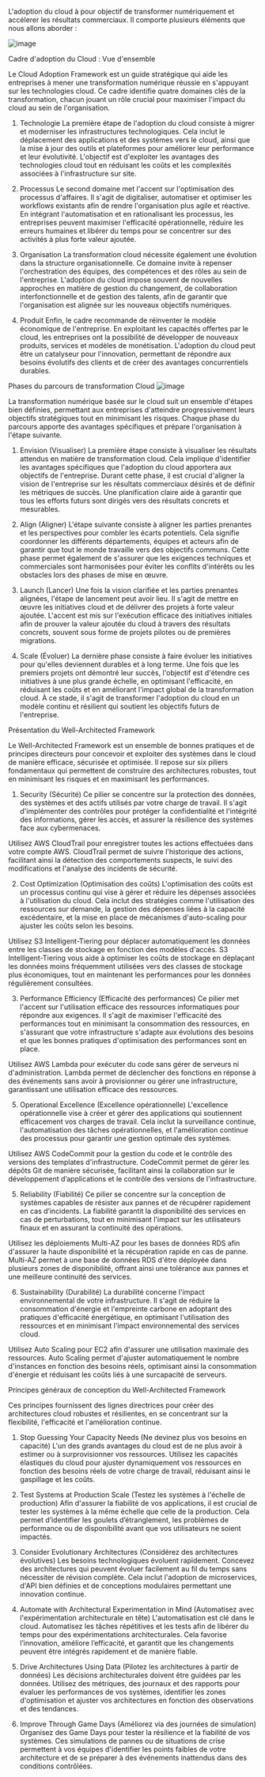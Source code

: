 L'adoption du cloud à pour objectif  de transformer numériquement et accélerer les résultats commerciaux. Il comporte plusieurs éléments que nous allons aborder :

![image](https://github.com/user-attachments/assets/ecd20279-a237-49f5-a943-e324198ca897)

Cadre d'adoption du Cloud : Vue d'ensemble

Le Cloud Adoption Framework est un guide stratégique qui aide les entreprises à mener une transformation numérique réussie en s'appuyant sur les technologies cloud. Ce cadre identifie quatre domaines clés de la transformation, chacun jouant un rôle crucial pour maximiser l'impact du cloud au sein de l'organisation.

1. Technologie
La première étape de l'adoption du cloud consiste à migrer et moderniser les infrastructures technologiques. Cela inclut le déplacement des applications et des systèmes vers le cloud, ainsi que la mise à jour des outils et plateformes pour améliorer leur performance et leur évolutivité. L'objectif est d'exploiter les avantages des technologies cloud tout en réduisant les coûts et les complexités associées à l'infrastructure sur site.

2. Processus
Le second domaine met l'accent sur l'optimisation des processus d'affaires. Il s'agit de digitaliser, automatiser et optimiser les workflows existants afin de rendre l'organisation plus agile et réactive. En intégrant l'automatisation et en rationalisant les processus, les entreprises peuvent maximiser l'efficacité opérationnelle, réduire les erreurs humaines et libérer du temps pour se concentrer sur des activités à plus forte valeur ajoutée.

3. Organisation
La transformation cloud nécessite également une évolution dans la structure organisationnelle. Ce domaine invite à repenser l'orchestration des équipes, des compétences et des rôles au sein de l'entreprise. L'adoption du cloud impose souvent de nouvelles approches en matière de gestion du changement, de collaboration interfonctionnelle et de gestion des talents, afin de garantir que l'organisation est alignée sur les nouveaux objectifs numériques.

4. Produit
Enfin, le cadre recommande de réinventer le modèle économique de l'entreprise. En exploitant les capacités offertes par le cloud, les entreprises ont la possibilité de développer de nouveaux produits, services et modèles de monétisation. L'adoption du cloud peut être un catalyseur pour l'innovation, permettant de répondre aux besoins évolutifs des clients et de créer des avantages concurrentiels durables.



Phases du parcours de transformation Cloud
![image](https://github.com/user-attachments/assets/2d3f551a-cd29-4a40-82e8-308eca8c7a69)


La transformation numérique basée sur le cloud suit un ensemble d'étapes bien définies, permettant aux entreprises d'atteindre progressivement leurs objectifs stratégiques tout en minimisant les risques. Chaque phase du parcours apporte des avantages spécifiques et prépare l'organisation à l'étape suivante.

1. Envision (Visualiser)
La première étape consiste à visualiser les résultats attendus en matière de transformation cloud. Cela implique d'identifier les avantages spécifiques que l'adoption du cloud apportera aux objectifs de l'entreprise. Durant cette phase, il est crucial d'aligner la vision de l'entreprise sur les résultats commerciaux désirés et de définir les métriques de succès. Une planification claire aide à garantir que tous les efforts futurs sont dirigés vers des résultats concrets et mesurables.

2. Align (Aligner)
L'étape suivante consiste à aligner les parties prenantes et les perspectives pour combler les écarts potentiels. Cela signifie coordonner les différents départements, équipes et acteurs afin de garantir que tout le monde travaille vers des objectifs communs. Cette phase permet également de s'assurer que les exigences techniques et commerciales sont harmonisées pour éviter les conflits d'intérêts ou les obstacles lors des phases de mise en œuvre.

3. Launch (Lancer)
Une fois la vision clarifiée et les parties prenantes alignées, l'étape de lancement peut avoir lieu. Il s'agit de mettre en œuvre les initiatives cloud et de délivrer des projets à forte valeur ajoutée. L'accent est mis sur l'exécution efficace des initiatives initiales afin de prouver la valeur ajoutée du cloud à travers des résultats concrets, souvent sous forme de projets pilotes ou de premières migrations.

4. Scale (Évoluer)
La dernière phase consiste à faire évoluer les initiatives pour qu'elles deviennent durables et à long terme. Une fois que les premiers projets ont démontré leur succès, l'objectif est d'étendre ces initiatives à une plus grande échelle, en optimisant l'efficacité, en réduisant les coûts et en améliorant l'impact global de la transformation cloud. À ce stade, il s'agit de transformer l'adoption du cloud en un modèle continu et résilient qui soutient les objectifs futurs de l'entreprise.


Présentation du Well-Architected Framework

Le Well-Architected Framework est un ensemble de bonnes pratiques et de principes directeurs pour concevoir et exploiter des systèmes dans le cloud de manière efficace, sécurisée et optimisée. Il repose sur six piliers fondamentaux qui permettent de construire des architectures robustes, tout en minimisant les risques et en maximisant les performances.

1. Security (Sécurité)
Ce pilier se concentre sur la protection des données, des systèmes et des actifs utilisés par votre charge de travail. Il s'agit d'implémenter des contrôles pour protéger la confidentialité et l'intégrité des informations, gérer les accès, et assurer la résilience des systèmes face aux cybermenaces.

Utilisez AWS CloudTrail pour enregistrer toutes les actions effectuées dans votre compte AWS.
CloudTrail permet de suivre l'historique des actions, facilitant ainsi la détection des comportements suspects, le suivi des modifications et l'analyse des incidents de sécurité.

2. Cost Optimization (Optimisation des coûts)
L'optimisation des coûts est un processus continu qui vise à gérer et réduire les dépenses associées à l'utilisation du cloud. Cela inclut des stratégies comme l'utilisation des ressources sur demande, la gestion des dépenses liées à la capacité excédentaire, et la mise en place de mécanismes d'auto-scaling pour ajuster les coûts selon les besoins.

Utilisez S3 Intelligent-Tiering pour déplacer automatiquement les données entre les classes de stockage en fonction des modèles d'accès.
S3 Intelligent-Tiering vous aide à optimiser les coûts de stockage en déplaçant les données moins fréquemment utilisées vers des classes de stockage plus économiques, tout en maintenant les performances pour les données régulièrement consultées.


3. Performance Efficiency (Efficacité des performances)
Ce pilier met l'accent sur l'utilisation efficace des ressources informatiques pour répondre aux exigences. Il s'agit de maximiser l'efficacité des performances tout en minimisant la consommation des ressources, en s'assurant que votre infrastructure s'adapte aux évolutions des besoins et que les bonnes pratiques d'optimisation des performances sont en place.

Utilisez AWS Lambda pour exécuter du code sans gérer de serveurs ni d'administration.
Lambda permet de déclencher des fonctions en réponse à des événements sans avoir à provisionner ou gérer une infrastructure, garantissant une utilisation efficace des ressources.

5. Operational Excellence (Excellence opérationnelle)
L'excellence opérationnelle vise à créer et gérer des applications qui soutiennent efficacement vos charges de travail. Cela inclut la surveillance continue, l'automatisation des tâches opérationnelles, et l'amélioration continue des processus pour garantir une gestion optimale des systèmes.

Utilisez AWS CodeCommit pour la gestion du code et le contrôle des versions des templates d'infrastructure.
CodeCommit permet de gérer les dépôts Git de manière sécurisée, facilitant ainsi la collaboration sur le développement d’applications et le contrôle des versions de l'infrastructure.

5. Reliability (Fiabilité)
Ce pilier se concentre sur la conception de systèmes capables de résister aux pannes et de récupérer rapidement en cas d’incidents. La fiabilité garantit la disponibilité des services en cas de perturbations, tout en minimisant l'impact sur les utilisateurs finaux et en assurant la continuité des opérations.

Utilisez les déploiements Multi-AZ pour les bases de données RDS afin d'assurer la haute disponibilité et la récupération rapide en cas de panne.
Multi-AZ permet à une base de données RDS d'être déployée dans plusieurs zones de disponibilité, offrant ainsi une tolérance aux pannes et une meilleure continuité des services.

6. Sustainability (Durabilité)
La durabilité concerne l'impact environnemental de votre infrastructure. Il s'agit de réduire la consommation d'énergie et l'empreinte carbone en adoptant des pratiques d'efficacité énergétique, en optimisant l'utilisation des ressources et en minimisant l'impact environnemental des services cloud.

Utilisez Auto Scaling pour EC2 afin d'assurer une utilisation maximale des ressources.
Auto Scaling permet d'ajuster automatiquement le nombre d'instances en fonction des besoins réels, optimisant ainsi la consommation d'énergie et réduisant les coûts liés à une surcapacité de serveurs.



Principes généraux de conception du Well-Architected Framework

Ces principes fournissent des lignes directrices pour créer des architectures cloud robustes et résilientes, en se concentrant sur la flexibilité, l'efficacité et l'amélioration continue.

1. Stop Guessing Your Capacity Needs (Ne devinez plus vos besoins en capacité)
L'un des grands avantages du cloud est de ne plus avoir à estimer ou à surprovisionner vos ressources. Utilisez les capacités élastiques du cloud pour ajuster dynamiquement vos ressources en fonction des besoins réels de votre charge de travail, réduisant ainsi le gaspillage et les coûts.

2. Test Systems at Production Scale (Testez les systèmes à l'échelle de production)
Afin d'assurer la fiabilité de vos applications, il est crucial de tester les systèmes à la même échelle que celle de la production. Cela permet d’identifier les goulets d’étranglement, les problèmes de performance ou de disponibilité avant que vos utilisateurs ne soient impactés.

3. Consider Evolutionary Architectures (Considérez des architectures évolutives)
Les besoins technologiques évoluent rapidement. Concevez des architectures qui peuvent évoluer facilement au fil du temps sans nécessiter de révision complète. Cela inclut l'adoption de microservices, d'API bien définies et de conceptions modulaires permettant une innovation continue.

4. Automate with Architectural Experimentation in Mind (Automatisez avec l'expérimentation architecturale en tête)
L'automatisation est clé dans le cloud. Automatisez les tâches répétitives et les tests afin de libérer du temps pour des expérimentations architecturales. Cela favorise l’innovation, améliore l’efficacité, et garantit que les changements peuvent être intégrés rapidement et de manière fiable.

5. Drive Architectures Using Data (Pilotez les architectures à partir de données)
Les décisions architecturales doivent être guidées par les données. Utilisez des métriques, des journaux et des rapports pour évaluer les performances de vos systèmes, identifier les zones d'optimisation et ajuster vos architectures en fonction des observations et des tendances.

6. Improve Through Game Days (Améliorez via des journées de simulation)
Organisez des Game Days pour tester la résilience et la fiabilité de vos systèmes. Ces simulations de pannes ou de situations de crise permettent à vos équipes d'identifier les points faibles de votre architecture et de se préparer à des événements inattendus dans des conditions contrôlées.




